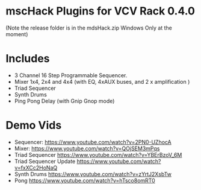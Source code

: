 # mscHack Plugins for VCV Rack 0.4.0

(Note the release folder is in the mdsHack.zip Windows Only at the moment)

# Includes

- 3 Channel 16 Step Programmable Sequencer.
- Mixer 1x4, 2x4 and 4x4 (with EQ, 4xAUX buses, and 2 x amplification )
- Triad Sequencer
- Synth Drums
- Ping Pong Delay (with Gnip Gnop mode)

# Demo Vids
- Sequencer: https://www.youtube.com/watch?v=2PN0-UZhocA
- Mixer: https://www.youtube.com/watch?v=QOjSEM3mPqs
- Triad Sequencer https://www.youtube.com/watch?v=YBErBzoV_6M
- Triad Sequencer Update https://www.youtube.com/watch?v=fxXCc2HoNaQ
- Synth Drums https://www.youtube.com/watch?v=zYrtJ2XsbTw
- Pong https://www.youtube.com/watch?v=hTsco8omRT0


